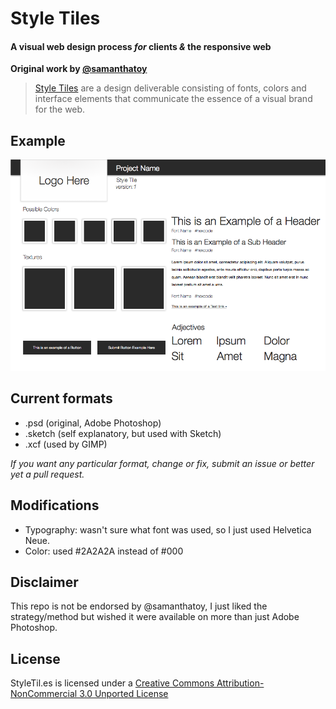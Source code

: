 # Style Tiles
#### A visual web design process *for* clients *&* the responsive web
**Original work by [@samanthatoy](http://twitter.com/intent/user?screen_name=samanthatoy)**
> [Style Tiles](http://styletil.es/) are a design deliverable consisting of fonts, colors and interface elements that communicate the essence of a visual brand for the web.

## Example
![Style Tiles screenshot](Style_Tile_Template.png)

## Current formats
- .psd (original, Adobe Photoshop)
- .sketch (self explanatory, but used with Sketch)
- .xcf (used by GIMP)

*If you want any particular format, change or fix, submit an issue or better yet a pull request.*

## Modifications
- Typography: wasn't sure what font was used, so I just used Helvetica Neue.
- Color: used #2A2A2A instead of #000

## Disclaimer
This repo is not be endorsed by @samanthatoy, I just liked the strategy/method but wished it were available on more than just Adobe Photoshop.

## License
StyleTil.es is licensed under a [Creative Commons Attribution-NonCommercial 3.0 Unported License](http://creativecommons.org/licenses/by-nc/3.0/)
